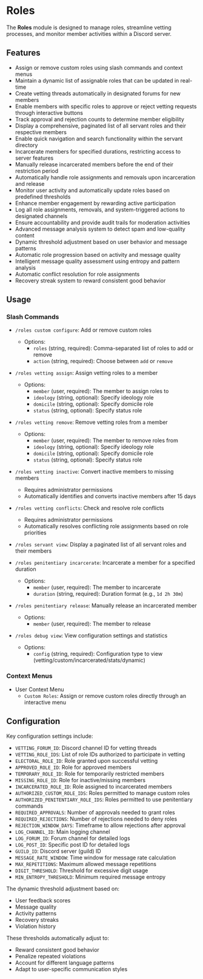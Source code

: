 # Roles

The **Roles** module is designed to manage roles, streamline vetting processes, and monitor member activities within a Discord server.

## Features

- Assign or remove custom roles using slash commands and context menus
- Maintain a dynamic list of assignable roles that can be updated in real-time
- Create vetting threads automatically in designated forums for new members
- Enable members with specific roles to approve or reject vetting requests through interactive buttons
- Track approval and rejection counts to determine member eligibility
- Display a comprehensive, paginated list of all servant roles and their respective members
- Enable quick navigation and search functionality within the servant directory
- Incarcerate members for specified durations, restricting access to server features
- Manually release incarcerated members before the end of their restriction period
- Automatically handle role assignments and removals upon incarceration and release
- Monitor user activity and automatically update roles based on predefined thresholds
- Enhance member engagement by rewarding active participation
- Log all role assignments, removals, and system-triggered actions to designated channels
- Ensure accountability and provide audit trails for moderation activities
- Advanced message analysis system to detect spam and low-quality content
- Dynamic threshold adjustment based on user behavior and message patterns
- Automatic role progression based on activity and message quality
- Intelligent message quality assessment using entropy and pattern analysis
- Automatic conflict resolution for role assignments
- Recovery streak system to reward consistent good behavior

## Usage

### Slash Commands

- `/roles custom configure`: Add or remove custom roles
  - Options:
    - `roles` (string, required): Comma-separated list of roles to add or remove
    - `action` (string, required): Choose between `add` or `remove`

- `/roles vetting assign`: Assign vetting roles to a member
  - Options:
    - `member` (user, required): The member to assign roles to
    - `ideology` (string, optional): Specify ideology role
    - `domicile` (string, optional): Specify domicile role
    - `status` (string, optional): Specify status role

- `/roles vetting remove`: Remove vetting roles from a member
  - Options:
    - `member` (user, required): The member to remove roles from
    - `ideology` (string, optional): Specify ideology role
    - `domicile` (string, optional): Specify domicile role
    - `status` (string, optional): Specify status role

- `/roles vetting inactive`: Convert inactive members to missing members
  - Requires administrator permissions
  - Automatically identifies and converts inactive members after 15 days

- `/roles vetting conflicts`: Check and resolve role conflicts
  - Requires administrator permissions
  - Automatically resolves conflicting role assignments based on role priorities

- `/roles servant view`: Display a paginated list of all servant roles and their members

- `/roles penitentiary incarcerate`: Incarcerate a member for a specified duration
  - Options:
    - `member` (user, required): The member to incarcerate
    - `duration` (string, required): Duration format (e.g., `1d 2h 30m`)

- `/roles penitentiary release`: Manually release an incarcerated member
  - Options:
    - `member` (user, required): The member to release

- `/roles debug view`: View configuration settings and statistics
  - Options:
    - `config` (string, required): Configuration type to view (vetting/custom/incarcerated/stats/dynamic)

### Context Menus

- User Context Menu
  - `Custom Roles`: Assign or remove custom roles directly through an interactive menu

## Configuration

Key configuration settings include:

- `VETTING_FORUM_ID`: Discord channel ID for vetting threads
- `VETTING_ROLE_IDS`: List of role IDs authorized to participate in vetting
- `ELECTORAL_ROLE_ID`: Role granted upon successful vetting
- `APPROVED_ROLE_ID`: Role for approved members
- `TEMPORARY_ROLE_ID`: Role for temporarily restricted members
- `MISSING_ROLE_ID`: Role for inactive/missing members
- `INCARCERATED_ROLE_ID`: Role assigned to incarcerated members
- `AUTHORIZED_CUSTOM_ROLE_IDS`: Roles permitted to manage custom roles
- `AUTHORIZED_PENITENTIARY_ROLE_IDS`: Roles permitted to use penitentiary commands
- `REQUIRED_APPROVALS`: Number of approvals needed to grant roles
- `REQUIRED_REJECTIONS`: Number of rejections needed to deny roles
- `REJECTION_WINDOW_DAYS`: Timeframe to allow rejections after approval
- `LOG_CHANNEL_ID`: Main logging channel
- `LOG_FORUM_ID`: Forum channel for detailed logs
- `LOG_POST_ID`: Specific post ID for detailed logs
- `GUILD_ID`: Discord server (guild) ID
- `MESSAGE_RATE_WINDOW`: Time window for message rate calculation
- `MAX_REPETITIONS`: Maximum allowed message repetitions
- `DIGIT_THRESHOLD`: Threshold for excessive digit usage
- `MIN_ENTROPY_THRESHOLD`: Minimum required message entropy

The dynamic threshold adjustment based on:

- User feedback scores
- Message quality
- Activity patterns
- Recovery streaks
- Violation history

These thresholds automatically adjust to:

- Reward consistent good behavior
- Penalize repeated violations
- Account for different language patterns
- Adapt to user-specific communication styles
